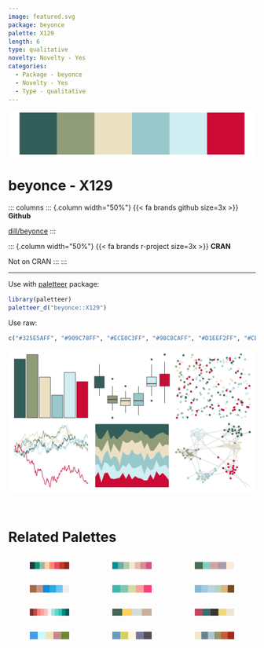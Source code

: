 ```yaml
---
image: featured.svg
package: beyonce
palette: X129
length: 6
type: qualitative
novelty: Novelty - Yes
categories:
  - Package - beyonce
  - Novelty - Yes
  - Type - qualitative
---
```


![](featured.svg)

# beyonce - X129 

::: columns
::: {.column width="50%"}
{{< fa brands github size=3x >}}
**Github**

[dill/beyonce](https://github.com/dill/beyonce)
:::

::: {.column width="50%"}
{{< fa brands r-project size=3x >}}
**CRAN**

Not on CRAN
:::
:::

<hr> 

Use with [paletteer](https://emilhvitfeldt.github.io/paletteer/) package:

```r
library(paletteer)
paletteer_d("beyonce::X129")
```

Use raw:

```r
c("#325E5AFF", "#909C78FF", "#ECE0C3FF", "#98C8CAFF", "#D1EEF2FF", "#CB0A36FF")
``` 

![](examples.svg) 

<br>

# Related Palettes

<div class="list" style="display: grid; grid-template-columns: auto auto auto;"> <figure class="figure">
<a href="../../awtools/a_palette/"> <img src="../../awtools/a_palette/featured.svg" style="width: 100%;" class="figure-img"></a>
</figure> <figure class="figure">
<a href="../../rcartocolor/TealRose/"> <img src="../../rcartocolor/TealRose/featured.svg" style="width: 100%;" class="figure-img"></a>
</figure> <figure class="figure">
<a href="../../nationalparkcolors/MtRainier/"> <img src="../../nationalparkcolors/MtRainier/featured.svg" style="width: 100%;" class="figure-img"></a>
</figure> <figure class="figure">
<a href="../../beyonce/X9/"> <img src="../../beyonce/X9/featured.svg" style="width: 100%;" class="figure-img"></a>
</figure> <figure class="figure">
<a href="../../NineteenEightyR/miami2/"> <img src="../../NineteenEightyR/miami2/featured.svg" style="width: 100%;" class="figure-img"></a>
</figure> <figure class="figure">
<a href="../../beyonce/X35/"> <img src="../../beyonce/X35/featured.svg" style="width: 100%;" class="figure-img"></a>
</figure> <figure class="figure">
<a href="../../Redmonder/dPBIRdGn/"> <img src="../../Redmonder/dPBIRdGn/featured.svg" style="width: 100%;" class="figure-img"></a>
</figure> <figure class="figure">
<a href="../../wesanderson/Chevalier1/"> <img src="../../wesanderson/Chevalier1/featured.svg" style="width: 100%;" class="figure-img"></a>
</figure> <figure class="figure">
<a href="../../lisa/JoanMiro/"> <img src="../../lisa/JoanMiro/featured.svg" style="width: 100%;" class="figure-img"></a>
</figure> <figure class="figure">
<a href="../../nationalparkcolors/Zion/"> <img src="../../nationalparkcolors/Zion/featured.svg" style="width: 100%;" class="figure-img"></a>
</figure> <figure class="figure">
<a href="../../fishualize/Thunnus_obesus/"> <img src="../../fishualize/Thunnus_obesus/featured.svg" style="width: 100%;" class="figure-img"></a>
</figure> <figure class="figure">
<a href="../../nationalparkcolors/ArcticGates/"> <img src="../../nationalparkcolors/ArcticGates/featured.svg" style="width: 100%;" class="figure-img"></a>
</figure> 
</div>
